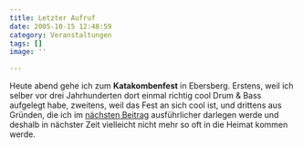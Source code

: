```yaml
---
title: Letzter Aufruf
date: 2005-10-15 12:48:59
category: Veranstaltungen
tags: []
image: ''

---
```


Heute abend gehe ich zum **Katakombenfest** in Ebersberg. Erstens, weil ich selber vor drei Jahrhunderten dort einmal richtig cool Drum & Bass aufgelegt habe, zweitens, weil das Fest an sich cool ist, und drittens aus Gründen, die ich im [nächsten Beitrag](http://www.misantropolis.de/auf-nach-zuerich) ausführlicher darlegen werde und deshalb in nächster Zeit vielleicht nicht mehr so oft in die Heimat kommen werde.
